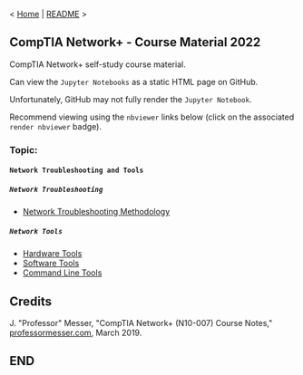 < [Home](https://github.com/SeanOhAileasa) | [README](https://github.com/SeanOhAileasa/nkp-network-troubleshooting-and-tools/blob/main/README.md) >

## CompTIA Network+ - Course Material 2022

CompTIA Network+ self-study course material.

Can view the ``Jupyter Notebooks`` as a static HTML page on GitHub.

Unfortunately, GitHub may not fully render the ``Jupyter Notebook``.

Recommend viewing using the ``nbviewer`` links below (click on the associated ``render nbviewer`` badge).

### Topic: 

#### ``Network Troubleshooting and Tools``

##### ``Network Troubleshooting``

- [Network Troubleshooting Methodology](https://nbviewer.org/github/SeanOhAileasa/nkp-network-troubleshooting-and-tools/blob/main/rc/network-troubleshooting/nkp-network-troubleshooting-methodology.ipynb) <br/>

##### ``Network Tools``

- [Hardware Tools](https://nbviewer.org/github/SeanOhAileasa/nkp-network-troubleshooting-and-tools/blob/main/rc/network-tools/nkp-hardware-tools.ipynb) <br/>
- [Software Tools](https://nbviewer.org/github/SeanOhAileasa/nkp-network-troubleshooting-and-tools/blob/main/rc/network-tools/nkp-software-tools.ipynb) <br/>
- [Command Line Tools](https://nbviewer.org/github/SeanOhAileasa/nkp-network-troubleshooting-and-tools/blob/main/rc/network-tools/nkp-command-line-tools.ipynb) <br/>

## Credits

J. "Professor" Messer, "CompTIA Network+ (N10-007) Course Notes," [professormesser.com](https://web.archive.org/web/20220404153917/https://www.professormesser.com/network-plus/n10-007/n10-007-training-course/), March 2019.

## END